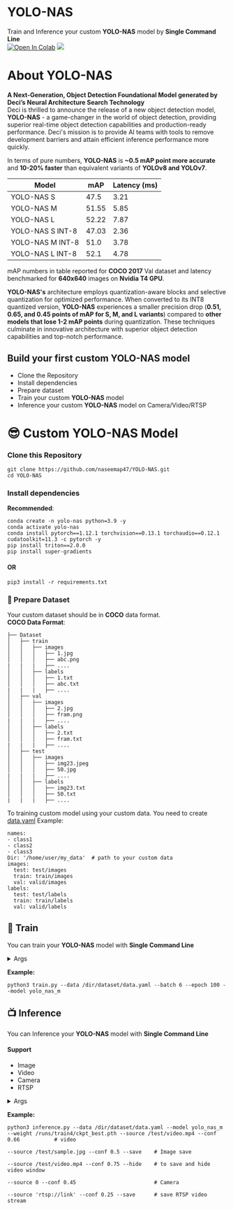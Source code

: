 # YOLO-NAS
Train and Inference your custom **YOLO-NAS** model by **Single Command Line** <br>
<a href="https://colab.research.google.com/drive/1VGX8FVCviclmxUu1v-DHV0lK0u74suIX?usp=sharing"><img src="https://colab.research.google.com/assets/colab-badge.svg" alt="Open In Colab"></a>
[<img src="https://img.shields.io/badge/Docker-Image-blue.svg?logo=docker">](<https://hub.docker.com/repository/docker/naseemap47/yolo-nas>)

# About YOLO-NAS
**A Next-Generation, Object Detection Foundational Model generated by Deci’s Neural Architecture Search Technology**<br>
Deci is thrilled to announce the release of a new object detection model, **YOLO-NAS** - a game-changer in the world of object detection, providing superior real-time object detection capabilities and production-ready performance. Deci's mission is to provide AI teams with tools to remove development barriers and attain efficient inference performance more quickly.<br>

In terms of pure numbers, **YOLO-NAS** is **~0.5 mAP point more accurate** and **10-20% faster** than equivalent variants of **YOLOv8 and YOLOv7**.

| Model            | mAP   | Latency (ms) |
|------------------|-------|--------------|
| YOLO-NAS S       | 47.5  | 3.21         |
| YOLO-NAS M       | 51.55 | 5.85         |
| YOLO-NAS L       | 52.22 | 7.87         |
| YOLO-NAS S INT-8 | 47.03 | 2.36         |
| YOLO-NAS M INT-8 | 51.0  | 3.78         |
| YOLO-NAS L INT-8 | 52.1  | 4.78         |

mAP numbers in table reported for **COCO 2017** Val dataset and latency benchmarked for **640x640** images on **Nvidia T4 GPU**.

**YOLO-NAS's** architecture employs quantization-aware blocks and selective quantization for optimized performance. When converted to its INT8 quantized version, **YOLO-NAS** experiences a smaller precision drop (**0.51, 0.65, and 0.45 points of mAP for S, M, and L variants**) compared to **other models that lose 1-2 mAP points** during quantization. These techniques culminate in innovative architecture with superior object detection capabilities and top-notch performance.

## Build your first custom YOLO-NAS model
- Clone the Repository
- Install dependencies
- Prepare dataset
- Train your custom **YOLO-NAS** model
- Inference your custom **YOLO-NAS** model on Camera/Video/RTSP

# 😎 Custom YOLO-NAS Model
### Clone this Repository
```
git clone https://github.com/naseemap47/YOLO-NAS.git
cd YOLO-NAS
```
### Install dependencies
**Recommended**:
```
conda create -n yolo-nas python=3.9 -y
conda activate yolo-nas
conda install pytorch==1.12.1 torchvision==0.13.1 torchaudio==0.12.1 cudatoolkit=11.3 -c pytorch -y
pip install triton==2.0.0
pip install super-gradients
```
#### OR
```
pip3 install -r requirements.txt
```
### 🎒 Prepare Dataset
Your custom dataset should be in **COCO** data format.<br>
**COCO Data Format**:
```
├── Dataset
│   ├── train
│   │   ├── images
│   │   │   ├── 1.jpg
│   │   │   ├── abc.png
|   |   |   ├── ....
│   │   ├── labels
│   │   │   ├── 1.txt
│   │   │   ├── abc.txt
|   |   |   ├── ....
│   ├── val
│   │   ├── images
│   │   │   ├── 2.jpg
│   │   │   ├── fram.png
|   |   |   ├── ....
│   │   ├── labels
│   │   │   ├── 2.txt
│   │   │   ├── fram.txt
|   |   |   ├── ....
│   ├── test
│   │   ├── images
│   │   │   ├── img23.jpeg
│   │   │   ├── 50.jpg
|   |   |   ├── ....
│   │   ├── labels
│   │   │   ├── img23.txt
│   │   │   ├── 50.txt
|   |   |   ├── ....
```

To training custom model using your custom data.
You need to create [data.yaml](https://github.com/naseemap47/YOLO-NAS/blob/master/data.yaml)
Example:
```
names:
- class1
- class2
- class3
Dir: '/home/user/my_data'  # path to your custom data
images:
  test: test/images
  train: train/images
  val: valid/images
labels:
  test: test/labels
  train: train/labels
  val: valid/labels
```

## 🤖 Train
You can train your **YOLO-NAS** model with **Single Command Line**

<details>
  <summary>Args</summary>
  
  `-i`, `--data`: path to data.yaml <br>
  `-n`, `--name`: Checkpoint dir name <br>
  `-b`, `--batch`: Training batch size <br>
  `-e`, `--epoch`: number of training epochs.<br>
  `-j`, `--worker`: Training number of workers <br>
  `-m`, `--model`: Model type (eg: `yolo_nas_s`, `yolo_nas_m`, `yolo_nas_l`) <br>
  `-w`, `--weight`: path to pre-trained model weight (default: `coco` weight)
  
</details>

**Example:**
```
python3 train.py --data /dir/dataset/data.yaml --batch 6 --epoch 100 --model yolo_nas_m
```

## 📺 Inference
You can Inference your **YOLO-NAS** model with **Single Command Line**
#### Support
- Image
- Video
- Camera
- RTSP

<details>
  <summary>Args</summary>
  
  `-i`, `--data`: path to data.yaml <br>
  `-m`, `--model`: Model type (eg: `yolo_nas_s`, `yolo_nas_m`, `yolo_nas_l`) <br>
  `-w`, `--weight`: path to trained model weight <br>
  `-s`, `--source`: video path/cam-id/RTSP <br>
  `-c`, `--conf`: model prediction confidence (0<conf<1) <br>
  `--save`: to save video <br>
  `--hide`: hide video window

</details>

**Example:**
```
python3 inference.py --data /dir/dataset/data.yaml --model yolo_nas_m --weight /runs/train4/ckpt_best.pth --source /test/video.mp4 --conf 0.66           # video
                                                                                                          --source /test/sample.jpg --conf 0.5 --save    # Image save
                                                                                                          --source /test/video.mp4 --conf 0.75 --hide    # to save and hide video window
                                                                                                          --source 0 --conf 0.45                         # Camera
                                                                                                          --source 'rtsp://link' --conf 0.25 --save      # save RTSP video stream

```
